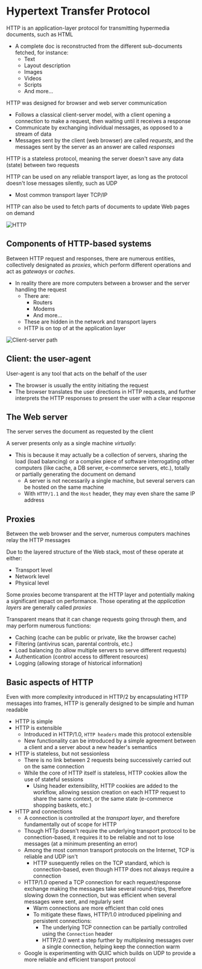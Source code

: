 # Hypertext Transfer Protocol

HTTP is an application-layer protocol for transmitting hypermedia documents, such as HTML

- A complete doc is reconstructed from the different sub-documents fetched, for instance:
  - Text
  - Layout description
  - Images
  - Videos
  - Scripts
  - And more...

HTTP was designed for browser and web server communication

- Follows a classical client-server model, with a client opening a connection to make a request, then waiting until it receives a response
- Communicate by exchanging individual messages, as opposed to a stream of data
- Messages sent by the client (web browser) are called *requests*, and the messages sent by the server as an answer are called *responses*

HTTP is a stateless protocol, meaning the server doesn't save any data (state) between two requests

HTTP can be used on any reliable transport layer, as long as the protocol doesn't lose messages silently, such as UDP

- Most common transport layer TCP/IP

HTTP can also be used to fetch parts of documents to update Web pages on demand

![HTTP](https://mdn.mozillademos.org/files/13673/HTTP%20&%20layers.png)

## Components of HTTP-based systems

Between HTTP request and responses, there are numerous entities, collectively designated as *proxies*, which perform different operations and act as *gateways* or *caches*.

- In reality there are more computers between a browser and the server handling the request
  - There are:
    - Routers
    - Modems
    - And more...
  - These are hidden in the network and transport layers
  - HTTP is on top of at the application layer

![Client-server path](https://mdn.mozillademos.org/files/13679/Client-server-chain.png)

## Client: the user-agent

User-agent is any tool that acts on the behalf of the user

- The browser is usually the entity initiating the request
- The browser translates the user directions in HTTP requests, and further interprets the HTTP responses to present the user with a clear response

## The Web server

The server serves the document as requested by the client

A server presents only as a single machine *virtually*:

- This is because it may actually be a collection of servers, sharing the load (load balancing) or a complex piece of software interrogating other computers (like cache, a DB server, e-commerce servers, etc.), totally or partially generating the document on demand
  - A server is not necessarily a single machine, but several servers can be hosted on the same machine
  - With `HTTP/1.1` and the `Host` header, they may even share the same IP address

## Proxies

Between the web browser and the server, numerous computers machines relay the HTTP messages

Due to the layered structure of the Web stack, most of these operate at either:

- Transport level
- Network level
- Physical level

Some proxies become transparent at the HTTP layer and potentially making a significant impact on performance. Those operating at the *application layers* are generally called *proxies*

Transparent means that it can change requests going through them, and may perform numerous functions:

- Caching (cache can be public or private, like the browser cache)
- Filtering (antivirus scan, parental controls, etc.)
- Load balancing (to allow multiple servers to serve different requests)
- Authentication (control access to different resources)
- Logging (allowing storage of historical information)

## Basic aspects of HTTP

Even with more complexity introduced in HTTP/2 by encapsulating HTTP messages into frames, HTTP is generally designed to be simple and human readable

- HTTP is simple
- HTTP is extensible
  - Introduced in HTTP/1.0, `HTTP headers` made this protocol extensible
  - New functionality can be introduced by a simple agreement between a client and a server about a new header's semantics
- HTTP is stateless, but not sessionless
  - There is no link between 2 requests being successively carried out on the same connection
  - While the core of HTTP itself is stateless, HTTP cookies allow the use of stateful sessions
    - Using header extensibility, HTTP cookies are added to the workflow, allowing session creation on each HTTP request to share the same context, or the same state (e-commerce shopping baskets, etc.)
- HTTP and connections
  - A connection is controlled at the *transport layer*, and therefore fundamentally out of scope for HTTP
  - Though HTTp doesn't require the underlying transport protocol to be connection-based, it requires it to be reliable and not to lose messages (at a minimum presenting an error)
  - Among the most common transport protocols on the Internet, TCP is reliable and UDP isn't
    - HTTP susequently relies on the TCP standard, which is connection-based, even though HTTP does not always require a connection
  - HTTP/1.0 opened a TCP connection for each request/response exchange making the messages take several round-trips, therefore slowing down the connection, but was efficient when several messages were sent, and regularly sent
    - Warm connections are more efficient than cold ones
    - To mitigate these flaws, HTTP/1.0 introduced pipelining and persistent connections:
      - The underlying TCP connection can be partially controlled using the `Connection` header
      - HTTP/2.0 went a step further by multiplexing messages over a single connection, helping keep the connection warm
  - Google is experimenting with QUIC which builds on UDP to provide a more reliable and efficient transport protocol